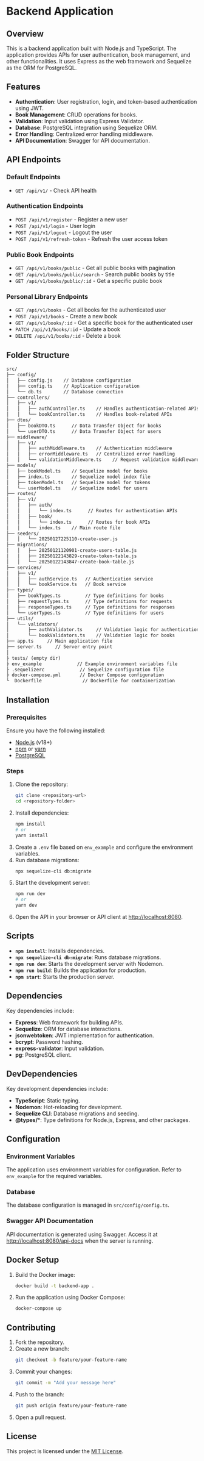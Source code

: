 # Backend Application

## Overview
This is a backend application built with Node.js and TypeScript. The application provides APIs for user authentication, book management, and other functionalities. It uses Express as the web framework and Sequelize as the ORM for PostgreSQL.

## Features
- **Authentication**: User registration, login, and token-based authentication using JWT.
- **Book Management**: CRUD operations for books.
- **Validation**: Input validation using Express Validator.
- **Database**: PostgreSQL integration using Sequelize ORM.
- **Error Handling**: Centralized error handling middleware.
- **API Documentation**: Swagger for API documentation.

## API Endpoints

### Default Endpoints
- `GET /api/v1/` - Check API health

### Authentication Endpoints
- `POST /api/v1/register` - Register a new user
- `POST /api/v1/login` - User login
- `POST /api/v1/logout` - Logout the user
- `POST /api/v1/refresh-token` - Refresh the user access token

### Public Book Endpoints
- `GET /api/v1/books/public` - Get all public books with pagination
- `GET /api/v1/books/public/search` - Search public books by title
- `GET /api/v1/books/public/:id` - Get a specific public book

### Personal Library Endpoints
- `GET /api/v1/books` - Get all books for the authenticated user
- `POST /api/v1/books` - Create a new book
- `GET /api/v1/books/:id` - Get a specific book for the authenticated user
- `PATCH /api/v1/books/:id` - Update a book
- `DELETE /api/v1/books/:id` - Delete a book

## Folder Structure
```markdown
src/
├── config/
│   ├── config.js    // Database configuration
│   ├── config.ts    // Application configuration
│   └── db.ts        // Database connection
├── controllers/
│   ├── v1/
│   │   ├── authController.ts    // Handles authentication-related APIs
│   │   └── bookController.ts    // Handles book-related APIs
├── dtos/
│   ├── bookDTO.ts      // Data Transfer Object for books
│   └── userDTO.ts      // Data Transfer Object for users
├── middleware/
│   ├── v1/
│   │   ├── authMiddleware.ts    // Authentication middleware
│   │   ├── errorMiddleware.ts   // Centralized error handling
│   │   └── validationMiddleware.ts    // Request validation middleware
├── models/
│   ├── bookModel.ts    // Sequelize model for books
│   ├── index.ts        // Sequelize model index file
│   ├── tokenModel.ts   // Sequelize model for tokens
│   └── userModel.ts    // Sequelize model for users
├── routes/
│   ├── v1/
│   │   ├── auth/
│   │   │   └── index.ts      // Routes for authentication APIs
│   │   ├── book/
│   │   │   └── index.ts      // Routes for book APIs
│   │   └── index.ts    // Main route file
├── seeders/
│   │   └── 20250127225110-create-user.js
├── migrations/
│   │   ├── 20250121120901-create-users-table.js
│   │   ├── 20250122143829-create-token-table.js
│   │   └── 20250122143847-create-book-table.js
├── services/
│   ├── v1/
│   │   ├── authService.ts   // Authentication service
│   │   └── bookService.ts   // Book service
├── types/
│   ├── bookTypes.ts         // Type definitions for books
│   ├── requestTypes.ts      // Type definitions for requests
│   ├── responseTypes.ts     // Type definitions for responses
│   └── userTypes.ts         // Type definitions for users
├── utils/
│   └── validators/
│       ├── authValidator.ts     // Validation logic for authentication
│       └── bookValidators.ts    // Validation logic for books
├── app.ts     // Main application file
├── server.ts     // Server entry point
│
├ tests/ (empty dir)
├ env_example             // Example environment variables file
├ .sequelizerc             // Sequelize configuration file
├ docker-compose.yml       // Docker Compose configuration
└  Dockerfile               // Dockerfile for containerization
```

## Installation

### Prerequisites
Ensure you have the following installed:
- [Node.js](https://nodejs.org/) (v18+)
- [npm](https://www.npmjs.com/) or [yarn](https://yarnpkg.com/)
- [PostgreSQL](https://www.postgresql.org/)

### Steps
1. Clone the repository:
   ```bash
   git clone <repository-url>
   cd <repository-folder>
   ```
2. Install dependencies:
   ```bash
   npm install
   # or
   yarn install
   ```
3. Create a `.env` file based on `env_example` and configure the environment variables.
4. Run database migrations:
   ```bash
   npx sequelize-cli db:migrate
   ```
5. Start the development server:
   ```bash
   npm run dev
   # or
   yarn dev
   ```
6. Open the API in your browser or API client at [http://localhost:8080](http://localhost:8080).

## Scripts
- **`npm install`**: Installs dependencies.
- **`npx sequelize-cli db:migrate`**: Runs database migrations.
- **`npm run dev`**: Starts the development server with Nodemon.
- **`npm run build`**: Builds the application for production.
- **`npm start`**: Starts the production server.

## Dependencies
Key dependencies include:
- **Express**: Web framework for building APIs.
- **Sequelize**: ORM for database interactions.
- **jsonwebtoken**: JWT implementation for authentication.
- **bcrypt**: Password hashing.
- **express-validator**: Input validation.
- **pg**: PostgreSQL client.

## DevDependencies
Key development dependencies include:
- **TypeScript**: Static typing.
- **Nodemon**: Hot-reloading for development.
- **Sequelize CLI**: Database migrations and seeding.
- **@types/***: Type definitions for Node.js, Express, and other packages.

## Configuration
### Environment Variables
The application uses environment variables for configuration. Refer to `env_example` for the required variables.

### Database
The database configuration is managed in `src/config/config.ts`.

### Swagger API Documentation
API documentation is generated using Swagger. Access it at [http://localhost:8080/api-docs](http://localhost:8080/api-docs) when the server is running.

## Docker Setup
1. Build the Docker image:
   ```bash
   docker build -t backend-app .
   ```
2. Run the application using Docker Compose:
   ```bash
   docker-compose up
   ```

## Contributing
1. Fork the repository.
2. Create a new branch:
   ```bash
   git checkout -b feature/your-feature-name
   ```
3. Commit your changes:
   ```bash
   git commit -m "Add your message here"
   ```
4. Push to the branch:
   ```bash
   git push origin feature/your-feature-name
   ```
5. Open a pull request.

## License
This project is licensed under the [MIT License](../LICENSE).
